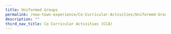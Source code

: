 ```yaml
---
title: Uniformed Groups
permalink: /new-town-experience/Co-Curricular-Activities/Uniformed-Groups/
description: ""
third_nav_title: Co Curricular Activities (CCA)
---
```

